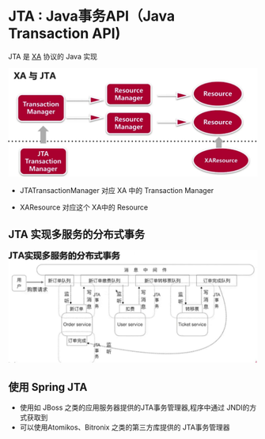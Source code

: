 # JTA : Java事务API（Java Transaction API)

JTA 是  [XA](03-xa.md)   协议的 Java 实现

![image-20200101232338870](assets/image-20200101232338870.png)



- JTATransactionManager 对应 XA 中的 Transaction Manager 

- XAResource 对应这个 XA中的 Resource

## JTA 实现多服务的分布式事务

![image-20200101232557034](assets/image-20200101232557034.png)

## 使用 Spring JTA

- 使用如 JBoss 之类的应用服务器提供的JTA事务管理器,程序中通过 JNDI的方式获取到
- 可以使用Atomikos、Bitronix 之类的第三方库提供的 JTA事务管理器
